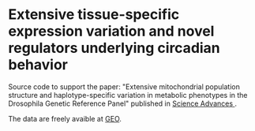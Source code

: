 # Extensive tissue-specific expression variation and novel regulators underlying circadian behavior

Source code to support the paper: "Extensive mitochondrial population structure and haplotype-specific
variation in metabolic phenotypes in the Drosophila Genetic Reference Panel" published in 
[Science Advances ](https://advances.sciencemag.org/content/7/5/eabc3781). 

The data are freely avaible at [GEO](https://www.ncbi.nlm.nih.gov/geo/query/acc.cgi?acc=GSE126018).
